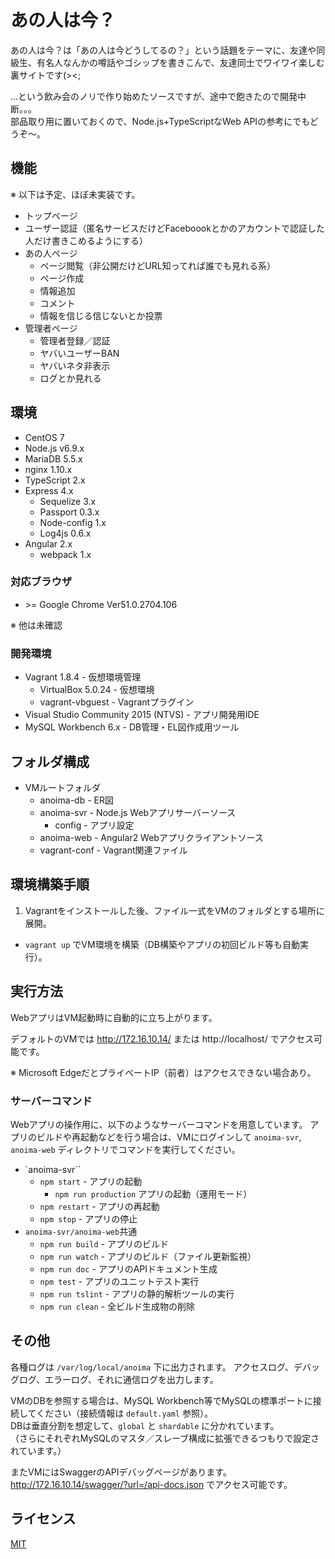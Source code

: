 # あの人は今？
あの人は今？は「あの人は今どうしてるの？」という話題をテーマに、友達や同級生、有名人なんかの噂話やゴシップを書きこんで、友達同士でワイワイ楽しむ裏サイトです(><;

…という飲み会のノリで作り始めたソースですが、途中で飽きたので開発中断。。。  
部品取り用に置いておくので、Node.js+TypeScriptなWeb APIの参考にでもどうぞ～。

## 機能
※ 以下は予定、ほぼ未実装です。

* トップページ
* ユーザー認証（匿名サービスだけどFaceboookとかのアカウントで認証した人だけ書きこめるようにする）
* あの人ページ
    * ページ閲覧（非公開だけどURL知ってれば誰でも見れる系）
    * ページ作成
    * 情報追加
    * コメント
    * 情報を信じる信じないとか投票
* 管理者ページ
    * 管理者登録／認証
    * ヤバいユーザーBAN
    * ヤバいネタ非表示
    * ログとか見れる

## 環境
* CentOS 7
* Node.js v6.9.x
* MariaDB 5.5.x
* nginx 1.10.x
* TypeScript 2.x
* Express 4.x
    * Sequelize 3.x
    * Passport 0.3.x
    * Node-config 1.x
    * Log4js 0.6.x
* Angular 2.x
    * webpack 1.x

### 対応ブラウザ
* &gt;= Google Chrome Ver51.0.2704.106

※ 他は未確認

### 開発環境
* Vagrant 1.8.4 - 仮想環境管理
    * VirtualBox 5.0.24 - 仮想環境
    * vagrant-vbguest - Vagrantプラグイン
* Visual Studio Community 2015 (NTVS) - アプリ開発用IDE
* MySQL Workbench 6.x - DB管理・EL図作成用ツール

## フォルダ構成
* VMルートフォルダ
    * anoima-db - ER図
    * anoima-svr - Node.js Webアプリサーバーソース
        * config - アプリ設定
    * anoima-web - Angular2 Webアプリクライアントソース
    * vagrant-conf - Vagrant関連ファイル

## 環境構築手順
1. Vagrantをインストールした後、ファイル一式をVMのフォルダとする場所に展開。
* `vagrant up` でVM環境を構築（DB構築やアプリの初回ビルド等も自動実行）。

## 実行方法
WebアプリはVM起動時に自動的に立ち上がります。

デフォルトのVMでは http://172.16.10.14/ または http://localhost/ でアクセス可能です。

※ Microsoft EdgeだとプライベートIP（前者）はアクセスできない場合あり。

### サーバーコマンド
Webアプリの操作用に、以下のようなサーバーコマンドを用意しています。
アプリのビルドや再起動などを行う場合は、VMにログインして `anoima-svr`, `anoima-web` ディレクトリでコマンドを実行してください。

* `anoima-svr``
    * `npm start` - アプリの起動
        * `npm run production` アプリの起動（運用モード）
    * `npm restart` - アプリの再起動
    * `npm stop` - アプリの停止
* `anoima-svr/anoima-web`共通
    * `npm run build` - アプリのビルド
    * `npm run watch` - アプリのビルド（ファイル更新監視）
    * `npm run doc` - アプリのAPIドキュメント生成
    * `npm test` - アプリのユニットテスト実行
    * `npm run tslint` - アプリの静的解析ツールの実行
    * `npm run clean` - 全ビルド生成物の削除

## その他
各種ログは `/var/log/local/anoima` 下に出力されます。
アクセスログ、デバッグログ、エラーログ、それに通信ログを出力します。

VMのDBを参照する場合は、MySQL Workbench等でMySQLの標準ポートに接続してください（接続情報は `default.yaml` 参照）。  
DBは垂直分割を想定して、`global` と `shardable` に分かれています。  
（さらにそれぞれMySQLのマスタ／スレーブ構成に拡張できるつもりで設定されています。）

またVMにはSwaggerのAPIデバッグページがあります。http://172.16.10.14/swagger/?url=/api-docs.json でアクセス可能です。

## ライセンス
[MIT](https://github.com/ktanakaj/anoima/blob/master/LICENSE)
